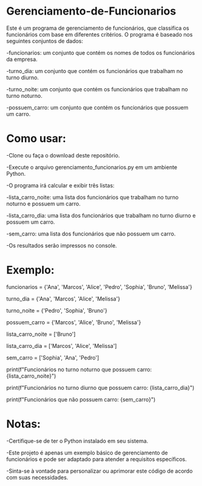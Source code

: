 # Gerenciamento-de-Funcionarios

Este é um programa de gerenciamento de funcionários, que classifica os funcionários com base em diferentes critérios. O programa é baseado nos seguintes conjuntos de dados:

-funcionarios: um conjunto que contém os nomes de todos os funcionários da empresa.

-turno_dia: um conjunto que contém os funcionários que trabalham no turno diurno.

-turno_noite: um conjunto que contém os funcionários que trabalham no turno noturno.

-possuem_carro: um conjunto que contém os funcionários que possuem um carro.

# Como usar:

-Clone ou faça o download deste repositório.

-Execute o arquivo gerenciamento_funcionarios.py em um ambiente Python.

-O programa irá calcular e exibir três listas:

-lista_carro_noite: uma lista dos funcionários que trabalham no turno noturno e possuem um carro.

-lista_carro_dia: uma lista dos funcionários que trabalham no turno diurno e possuem um carro.

-sem_carro: uma lista dos funcionários que não possuem um carro.

-Os resultados serão impressos no console.

# Exemplo:

funcionarios = {'Ana', 'Marcos', 'Alice', 'Pedro', 'Sophia', 'Bruno', 'Melissa'}

turno_dia = {'Ana', 'Marcos', 'Alice', 'Melissa'}

turno_noite = {'Pedro', 'Sophia', 'Bruno'}

possuem_carro = {'Marcos', 'Alice', 'Bruno', 'Melissa'}

lista_carro_noite = ['Bruno']

lista_carro_dia = ['Marcos', 'Alice', 'Melissa']

sem_carro = ['Sophia', 'Ana', 'Pedro']

print(f"Funcionários no turno noturno que possuem carro: {lista_carro_noite}")

print(f"Funcionários no turno diurno que possuem carro: {lista_carro_dia}")

print(f"Funcionários que não possuem carro: {sem_carro}")

# Notas:

-Certifique-se de ter o Python instalado em seu sistema.

-Este projeto é apenas um exemplo básico de gerenciamento de funcionários e pode ser adaptado para atender a requisitos específicos.

-Sinta-se à vontade para personalizar ou aprimorar este código de acordo com suas necessidades.
